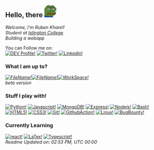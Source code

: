 
## Hello, there ![hi](https://raw.githubusercontent.com/rubenkharel/rubenkharel.github.io/master/namaskaram-mini.gif)
*Welcome, I'm Ruben Kharel!* <br />
*Student at [Islington College](https://islington.edu.np)* <br />
*Building a webapp* <br />

You can Follow me on:<br />
[![DEV Profile!](https://raster.shields.io/badge/Dev.to--black?style=for-the-badge&logo=dev.to)](https://dev.to/rubenk) 
[![Twitter!](https://raster.shields.io/badge/Twitter--skyblue?style=for-the-badge&logo=twitter)](https://twitter.com/rub3nkhar3l) 
[![Linkedin!](https://raster.shields.io/badge/LinkedIn--blue?style=for-the-badge&logo=linkedin)](https://www.linkedin.com/in/rubenkharel/) 

### What I am up to?
*[![FileName!](https://raster.shields.io/badge/Currently_Editing--green?style=for-the-badge&color=green)](https://github.com/rubenkharel)[![FileName!](https://raster.shields.io/badge/-mergeObject.js-yellow?style=for-the-badge&logoColor=green&color=white&logo=canonical)](https://github.com/rubenkharel)[![WorkSpace!](https://raster.shields.io/badge/VScode-versionIdentify-blue?style=for-the-badge&logo=visual-studio-code)](https://github.com/rubenkharel)*
<br />
<em>beta version</em>
<br />
### Stuff I play with!
[
![Python!](https://raster.shields.io/badge/Python--blue?style=for-the-badge&logo=python)](https://github.com/rubenkharel) 
[![Javascript!](https://raster.shields.io/badge/javascript--yellow?style=for-the-badge&logo=javascript)](https://github.com/rubenkharel) 
[![MongoDB!](https://raster.shields.io/badge/mongo_db--lightgreen?style=for-the-badge&logoColor=lightgreen&logo=mongodb)](https://github.com/rubenkharel) 
[![Express!](https://raster.shields.io/badge/Express--red?style=for-the-badge&logoColor=red&logo=npm)](https://github.com/rubenkharel) 
[![Nodejs!](https://raster.shields.io/badge/Node.js--yelloorange?style=for-the-badge&logoColor=green&logo=node.js)](https://github.com/rubenkharel) 
[![Bash!](https://raster.shields.io/badge/Bash--brightgreen?style=for-the-badge&logoColor=Green&logo=gnu-bash)](https://github.com/rubenkharel) 
[![HTML5!](https://raster.shields.io/badge/HTML5--critical?style=for-the-badge&logoColor=orange&logo=html5)](https://github.com/rubenkharel) 
[![CSS3!](https://raster.shields.io/badge/CSS3--green?style=for-the-badge&logo=css3)](https://github.com/rubenkharel) 
[![Git!](https://raster.shields.io/badge/Git--critical?style=for-the-badge&logoColor=orange&logo=git)](https://github.com/rubenkharel) 
[![GithubAction!](https://raster.shields.io/badge/Github_actions--9fc?style=for-the-badge&logoColor=deepskyblue&logo=github-actions)](https://github.com/rubenkharel) 
[![Linux!](https://raster.shields.io/badge/Linux--green?style=for-the-badge&logoColor=white&logo=linux)](https://github.com/rubenkharel) 
[![BugBounty!](https://raster.shields.io/badge/Bug_Bounty--green?style=for-the-badge&logo=hackerone)](https://github.com/rubenkharel) 
### Currently Learning <br />
[![react!](https://raster.shields.io/badge/react--9cf?style=for-the-badge&logo=react)](https://github.com/rubenkharel) 
[![LaTex!](https://raster.shields.io/badge/LaTex--9cf?style=for-the-badge&logo=latex)](https://github.com/rubenkharel) 
[![Typescript!](https://raster.shields.io/badge/Typescript--blue?style=for-the-badge&logo=typescript)](https://github.com/rubenkharel) 
<br />
*Readme Updated on: 02:53 PM, UTC 00:00*
